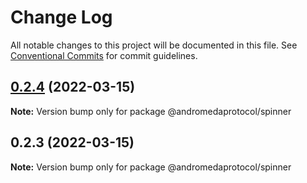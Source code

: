 # Change Log

All notable changes to this project will be documented in this file.
See [Conventional Commits](https://conventionalcommits.org) for commit guidelines.

## [0.2.4](https://github.com/andromedaprotocol/design-system/compare/@andromedaprotocol/spinner@0.2.3...@andromedaprotocol/spinner@0.2.4) (2022-03-15)

**Note:** Version bump only for package @andromedaprotocol/spinner





## 0.2.3 (2022-03-15)

**Note:** Version bump only for package @andromedaprotocol/spinner
